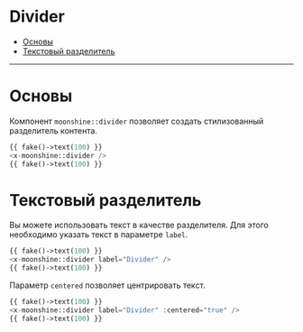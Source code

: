 # Divider

- [Основы](#basics)
- [Текстовый разделитель](#text)

---

<a name="basics"></a>
# Основы

Компонент `moonshine::divider` позволяет создать стилизованный разделитель контента.

```php
{{ fake()->text(100) }}
<x-moonshine::divider />
{{ fake()->text(100) }}
```

<a name="text"></a>
# Текстовый разделитель

Вы можете использовать текст в качестве разделителя. Для этого необходимо указать текст в параметре `label`.

```php
{{ fake()->text(100) }}
<x-moonshine::divider label="Divider" />
{{ fake()->text(100) }}
```

Параметр `centered` позволяет центрировать текст.

```php
{{ fake()->text(100) }}
<x-moonshine::divider label="Divider" :centered="true" />
{{ fake()->text(100) }}
```
